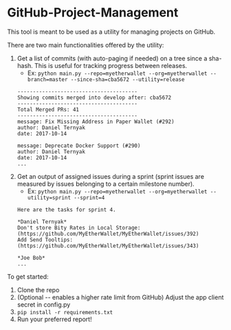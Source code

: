 # GitHub-Project-Management

This tool is meant to be used as a utility for managing projects on GitHub.

There are two main functionalities offered by the utility:

1. Get a list of commits (with auto-paging if needed) on a tree since a sha-hash. This is useful for tracking progress between releases.
    - Ex: `python main.py --repo=myetherwallet --org=myetherwallet --branch=master --since-sha=cba5672 --utility=release`
    ```
    ---------------------------------------
    Showing commits merged into develop after: cba5672
    ---------------------------------------
    Total Merged PRs: 41
    ---------------------------------------
    message: Fix Missing Address in Paper Wallet (#292)
    author: Daniel Ternyak
    date: 2017-10-14
    
    message: Deprecate Docker Support (#290)
    author: Daniel Ternyak
    date: 2017-10-14
    ...
    ```
2. Get an output of assigned issues during a sprint (sprint issues are measured by issues belonging to a certain milestone number).
    - Ex: `python main.py --repo=myetherwallet --org=myetherwallet --utility=sprint --sprint=4`
    ```
    Here are the tasks for sprint 4.

    *Daniel Ternyak*
    Don't store Bity Rates in Local Storage: (https://github.com/MyEtherWallet/MyEtherWallet/issues/392)
    Add Send Tooltips: (https://github.com/MyEtherWallet/MyEtherWallet/issues/343)
    
    *Joe Bob*
    ... 
      ```
To get started:

1. Clone the repo
2. (Optional -- enables a higher rate limit from GitHub) Adjust the app client secret in config.py
3. `pip install -r requirements.txt`
4. Run your preferred report! 
